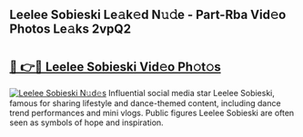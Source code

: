 ## Leelee Sobieski Le𝚊k𝚎d N𝚞𝚍e - Part-Rba Vid𝚎o Photos Le𝚊ks 2vpQ2

# <h2><a href="http://fbg3e6f.evod.top/?m=Leelee+Sobieski">🔗 👉🔴 Leelee Sobieski Vid𝚎o Ph𝚘t𝚘s</a></h2>

[![Leelee Sobieski N𝚞d𝚎s](https://i.imgur.com/8V9OHl7.gif)](http://fbg3e6f.evod.top/?m=Leelee+Sobieski)
Influential social media star Leelee Sobieski, famous for sharing lifestyle and dance-themed content, including dance trend performances and mini vlogs. Public figures Leelee Sobieski are often seen as symbols of hope and inspiration. 
